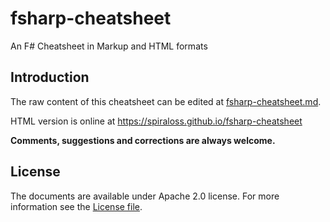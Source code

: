 fsharp-cheatsheet
=================

An F# Cheatsheet in Markup and HTML formats

## Introduction

The raw content of this cheatsheet can be edited at [fsharp-cheatsheet.md](docs/fsharp-cheatsheet.md).

HTML version is online at https://spiraloss.github.io/fsharp-cheatsheet

**Comments, suggestions and corrections are always welcome.**

## License
The documents are available under Apache 2.0 license. 
For more information see the [License file](LICENSE.md).
